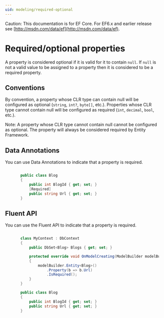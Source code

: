 ```yaml
---
uid: modeling/required-optional
---
```

Caution: This documentation is for EF Core. For EF6.x and earlier release see [http://msdn.com/data/ef](http://msdn.com/data/ef).

  # Required/optional properties

A property is considered optional if it is valid for it to contain `null`. If `null` is not a valid value to be assigned to a property then it is considered to be a required property.

  ## Conventions

By convention, a property whose CLR type can contain null will be configured as optional (`string`, `int?`, `byte[]`, etc.). Properties whose CLR type cannot contain null will be configured as required (`int`, `decimal`, `bool`, etc.).

Note: A property whose CLR type cannot contain null cannot be configured as optional. The property will always be considered required by Entity Framework.

  ## Data Annotations

You can use Data Annotations to indicate that a property is required.

<!-- [!code-csharp[Main](samples/Modeling/DataAnnotations/Samples/Required.cs?highlight=4)] -->

````c#

       public class Blog
       {
           public int BlogId { get; set; }
           [Required]
           public string Url { get; set; }
       }

   ````

  ## Fluent API

You can use the Fluent API to indicate that a property is required.

<!-- [!code-csharp[Main](samples/Modeling/FluentAPI/Samples/Required.cs?highlight=7,8,9)] -->

````c#

       class MyContext : DbContext
       {
           public DbSet<Blog> Blogs { get; set; }

           protected override void OnModelCreating(ModelBuilder modelBuilder)
           {
               modelBuilder.Entity<Blog>()
                   .Property(b => b.Url)
                   .IsRequired();
           }
       }

       public class Blog
       {
           public int BlogId { get; set; }
           public string Url { get; set; }
       }

   ````
